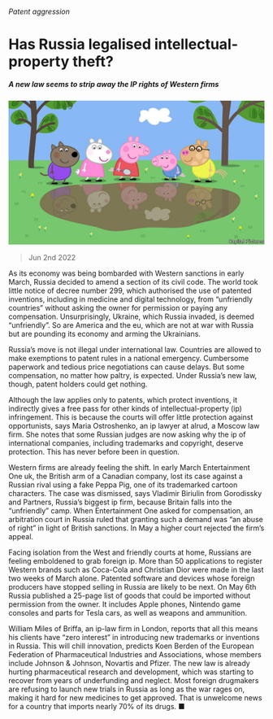 ###### Patent aggression

# Has Russia legalised intellectual-property theft? 

##### A new law seems to strip away the IP rights of Western firms 

![image](images/20220604_WBP502.jpg) 

> Jun 2nd 2022 

As its economy was being bombarded with Western sanctions in early March, Russia decided to amend a section of its civil code. The world took little notice of decree number 299, which authorised the use of patented inventions, including in medicine and digital technology, from “unfriendly countries” without asking the owner for permission or paying any compensation. Unsurprisingly, Ukraine, which Russia invaded, is deemed “unfriendly”. So are America and the eu, which are not at war with Russia but are pounding its economy and arming the Ukrainians. 

Russia’s move is not illegal under international law. Countries are allowed to make exemptions to patent rules in a national emergency. Cumbersome paperwork and tedious price negotiations can cause delays. But some compensation, no matter how paltry, is expected. Under Russia’s new law, though, patent holders could get nothing.

Although the law applies only to patents, which protect inventions, it indirectly gives a free pass for other kinds of intellectual-property (ip) infringement. This is because the courts will offer little protection against opportunists, says Maria Ostroshenko, an ip lawyer at alrud, a Moscow law firm. She notes that some Russian judges are now asking why the ip of international companies, including trademarks and copyright, deserve protection. This has never before been in question. 

Western firms are already feeling the shift. In early March Entertainment One uk, the British arm of a Canadian company, lost its case against a Russian rival using a fake Peppa Pig, one of its trademarked cartoon characters. The case was dismissed, says Vladimir Biriulin from Gorodissky and Partners, Russia’s biggest ip firm, because Britain falls into the “unfriendly” camp. When Entertainment One asked for compensation, an arbitration court in Russia ruled that granting such a demand was “an abuse of right” in light of British sanctions. In May a higher court rejected the firm’s appeal.

Facing isolation from the West and friendly courts at home, Russians are feeling emboldened to grab foreign ip. More than 50 applications to register Western brands such as Coca-Cola and Christian Dior were made in the last two weeks of March alone. Patented software and devices whose foreign producers have stopped selling in Russia are likely to be next. On May 6th Russia published a 25-page list of goods that could be imported without permission from the owner. It includes Apple phones, Nintendo game consoles and parts for Tesla cars, as well as weapons and ammunition.

William Miles of Briffa, an ip-law firm in London, reports that all this means his clients have “zero interest” in introducing new trademarks or inventions in Russia. This will chill innovation, predicts Koen Berden of the European Federation of Pharmaceutical Industries and Associations, whose members include Johnson &amp; Johnson, Novartis and Pfizer. The new law is already hurting pharmaceutical research and development, which was starting to recover from years of underfunding and neglect. Most foreign drugmakers are refusing to launch new trials in Russia as long as the war rages on, making it hard for new medicines to get approved. That is unwelcome news for a country that imports nearly 70% of its drugs. ■


